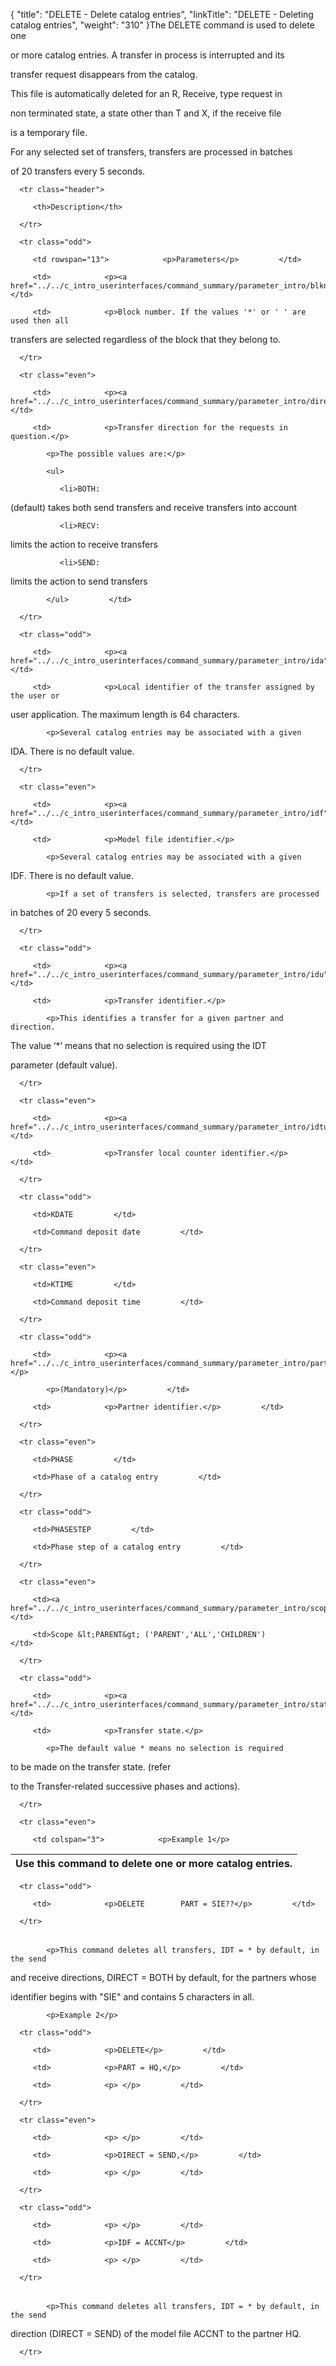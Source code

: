 {
    "title": "DELETE - Delete  catalog entries",
    "linkTitle": "DELETE - Deleting catalog entries",
    "weight": "310"
}The DELETE command is used to <span id="delete_command"></span>delete one
or more catalog entries. A transfer in process is interrupted and its
transfer request disappears from the catalog.

This file is automatically deleted for an R, Receive, type request in
non terminated state, a state other than T and X, if the receive file
is a temporary file.

For any selected set of transfers, transfers are processed in batches
of 20 transfers every 5 seconds.

<table data-cellspacing="0">
   <thead>
      <tr class="header">
         <th>Description</th>
<th colspan="2">Use this command to delete one or more catalog entries.</th>
      </tr>
   </thead>
   <tbody>
      <tr class="odd">
         <td rowspan="13">            <p>Parameters</p>         </td>
         <td>            <p><a href="../../c_intro_userinterfaces/command_summary/parameter_intro/blknum">BLKNUM</a> </p>         </td>
         <td>            <p>Block number. If the values '*' or ' ' are used then all
transfers are selected regardless of the block that they belong to.</p>         </td>
      </tr>
      <tr class="even">
         <td>            <p><a href="../../c_intro_userinterfaces/command_summary/parameter_intro/direct">DIRECT</a> </p>         </td>
         <td>            <p>Transfer direction for the requests in question.</p>
            <p>The possible values are:</p>
            <ul>
               <li>BOTH:
(default) takes both send transfers and receive transfers into account               </li>
               <li>RECV:
limits the action to receive transfers               </li>
               <li>SEND:
limits the action to send transfers               </li>
            </ul>         </td>
      </tr>
      <tr class="odd">
         <td>            <p><a href="../../c_intro_userinterfaces/command_summary/parameter_intro/ida">IDA</a> </p>         </td>
         <td>            <p>Local identifier of the transfer assigned by the user or
user application. The maximum length is 64 characters.</p>
            <p>Several catalog entries may be associated with a given
IDA. There is no default value.</p>         </td>
      </tr>
      <tr class="even">
         <td>            <p><a href="../../c_intro_userinterfaces/command_summary/parameter_intro/idf">IDF</a> </p>         </td>
         <td>            <p>Model file identifier.</p>
            <p>Several catalog entries may be associated with a given
IDF. There is no default value.</p>
            <p>If a set of transfers is selected, transfers are processed
in batches of 20 every 5 seconds.</p>         </td>
      </tr>
      <tr class="odd">
         <td>            <p><a href="../../c_intro_userinterfaces/command_summary/parameter_intro/idu">IDT</a> </p>         </td>
         <td>            <p>Transfer identifier.</p>
            <p>This identifies a transfer for a given partner and direction.
The value ‘*’ means that no selection is required using the IDT
parameter (default value).</p>         </td>
      </tr>
      <tr class="even">
         <td>            <p><a href="../../c_intro_userinterfaces/command_summary/parameter_intro/idtu">IDTU</a> </p>         </td>
         <td>            <p>Transfer local counter identifier.</p>         </td>
      </tr>
      <tr class="odd">
         <td>KDATE         </td>
         <td>Command deposit date         </td>
      </tr>
      <tr class="even">
         <td>KTIME         </td>
         <td>Command deposit time         </td>
      </tr>
      <tr class="odd">
         <td>            <p><a href="../../c_intro_userinterfaces/command_summary/parameter_intro/part">PART</a></p>
            <p>(Mandatory)</p>         </td>
         <td>            <p>Partner identifier.</p>         </td>
      </tr>
      <tr class="even">
         <td>PHASE         </td>
         <td>Phase of a catalog entry         </td>
      </tr>
      <tr class="odd">
         <td>PHASESTEP         </td>
         <td>Phase step of a catalog entry         </td>
      </tr>
      <tr class="even">
         <td><a href="../../c_intro_userinterfaces/command_summary/parameter_intro/scope">SCOPE</a>         </td>
         <td>Scope &lt;PARENT&gt; ('PARENT','ALL','CHILDREN')         </td>
      </tr>
      <tr class="odd">
         <td>            <p><a href="../../c_intro_userinterfaces/command_summary/parameter_intro/state">STATE</a> </p>         </td>
         <td>            <p>Transfer state.</p>
            <p>The default value * means no selection is required
to be made on the transfer state. (refer
to the Transfer-related successive phases and actions).</p>         </td>
      </tr>
      <tr class="even">
         <td colspan="3">            <p>Example 1</p>
<div>
<table data-cellspacing="0">
   <tbody>
      <tr class="odd">
         <td>            <p>DELETE        PART = SIE??</p>         </td>
      </tr>
   </tbody>
</table>
</div>
            <p>This command deletes all transfers, IDT = * by default, in the send
and receive directions, DIRECT = BOTH by default, for the partners whose
identifier begins with "SIE" and contains 5 characters in all.</p>
            <p>Example 2</p>
<div>
<table data-cellspacing="0">
   <tbody>
      <tr class="odd">
         <td>            <p>DELETE</p>         </td>
         <td>            <p>PART = HQ,</p>         </td>
         <td>            <p> </p>         </td>
      </tr>
      <tr class="even">
         <td>            <p> </p>         </td>
         <td>            <p>DIRECT = SEND,</p>         </td>
         <td>            <p> </p>         </td>
      </tr>
      <tr class="odd">
         <td>            <p> </p>         </td>
         <td>            <p>IDF = ACCNT</p>         </td>
         <td>            <p> </p>         </td>
      </tr>
   </tbody>
</table>
</div>
            <p>This command deletes all transfers, IDT = * by default, in the send
direction (DIRECT = SEND) of the model file ACCNT to the partner HQ.</p>         </td>
      </tr>
   </tbody>
</table>
